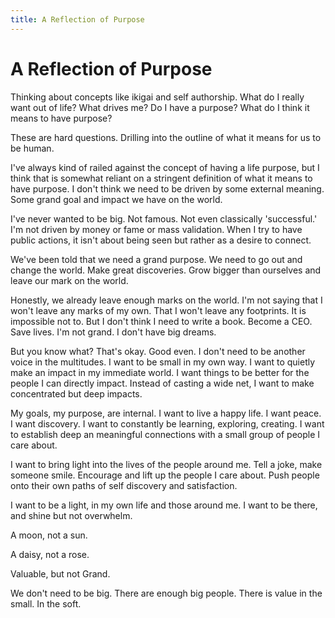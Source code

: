 ```yaml
---
title: A Reflection of Purpose
---
```

# A Reflection of Purpose

Thinking about concepts like ikigai and self authorship. What do I really want out of life? What drives me? Do I have a purpose? What do I think it means to have purpose?

These are hard questions. Drilling into the outline of what it means for us to be human.

I've always kind of railed against the concept of having a life purpose, but I think that is somewhat reliant on a stringent definition of what it means to have purpose. I don't think we need to be driven by some external meaning. Some grand goal and impact we have on the world.

I've never wanted to be big. Not famous. Not even classically 'successful.' I'm not driven by money or fame or mass validation. When I try to have public actions, it isn't about being seen but rather as a desire to connect.

We've been told that we need a grand purpose. We need to go out and change the world. Make great discoveries. Grow bigger than ourselves and leave our mark on the world.

Honestly, we already leave enough marks on the world. I'm not saying that I won't leave any marks of my own. That I won't leave any footprints. It is impossible not to. But I don't think I need to write a book. Become a CEO. Save lives. I'm not grand. I don't have big dreams.

But you know what? That's okay. Good even. I don't need to be another voice in the multitudes. I want to be small in my own way. I want to quietly make an impact in my immediate world. I want things to be better for the people I can directly impact. Instead of casting a wide net, I want to make concentrated but deep impacts.

My goals, my purpose, are internal. I want to live a happy life. I want peace. I want discovery. I want to constantly be learning, exploring, creating. I want to establish deep an meaningful connections with a small group of people I care about.

I want to bring light into the lives of the people around me. Tell a joke, make someone smile. Encourage and lift up the people I care about. Push people onto their own paths of self discovery and satisfaction.

I want to be a light, in my own life and those around me. I want to be there, and shine but not overwhelm.

A moon, not a sun.

A daisy, not a rose.

Valuable, but not Grand.

We don't need to be big. There are enough big people. There is value in the small. In the soft.